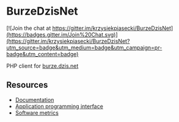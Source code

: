 # BurzeDzisNet

[![Join the chat at https://gitter.im/krzysiekpiasecki/BurzeDzisNet](https://badges.gitter.im/Join%20Chat.svg)](https://gitter.im/krzysiekpiasecki/BurzeDzisNet?utm_source=badge&utm_medium=badge&utm_campaign=pr-badge&utm_content=badge)

PHP client for [burze.dzis.net](https://burze.dzis.net)


## Resources
- [Documentation](https://github.com/krzysiekpiasecki/BurzeDzisNet/blob/master/docs/Index.md)
- [Application programming interface](https://github.com/krzysiekpiasecki/BurzeDzisNet/blob/master/docs/api/API-documentation.zip)
- [Software metrics](https://github.com/krzysiekpiasecki/BurzeDzisNet/blob/master/docs/SoftwareMetrics.md)


